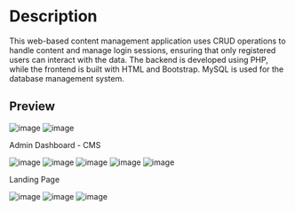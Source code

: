 # Description
This web-based content management application uses CRUD operations to handle content and manage login sessions, ensuring that only registered users can interact with the data. The backend is developed using PHP, while the frontend is built with HTML
and Bootstrap. MySQL is used for the database management system.

## Preview
![image](https://github.com/tiarapus/PHP-CMS-Web/assets/86874248/a9e44a3a-99ed-41b1-a209-6e913032dba2)
![image](https://github.com/tiarapus/PHP-CMS-Web/assets/86874248/49fcd5d3-13de-4598-8b10-5fbe7d70550d)

Admin Dashboard - CMS

![image](https://github.com/tiarapus/PHP-CMS-Web/assets/86874248/a3c0c318-7d10-4e81-a75d-31ca0ac0ea12)
![image](https://github.com/tiarapus/PHP-CMS-Web/assets/86874248/54d0f4d6-e205-467b-aecd-85d376a1cf61)
![image](https://github.com/tiarapus/PHP-CMS-Web/assets/86874248/524bfc42-1a32-427e-969b-2f725fddfb07)
![image](https://github.com/tiarapus/PHP-CMS-Web/assets/86874248/10ba0094-6365-472e-9396-8814bbd6e40c)
![image](https://github.com/tiarapus/PHP-CMS-Web/assets/86874248/58b47f5a-983c-4d8a-bb7c-01314301b6be)

Landing Page

![image](https://github.com/tiarapus/PHP-CMS-Web/assets/86874248/0b4ad566-1136-4d89-ae34-d9b4eec74ae7)
![image](https://github.com/tiarapus/PHP-CMS-Web/assets/86874248/409118de-2e38-4b77-8f9e-77e669d34214)
![image](https://github.com/tiarapus/PHP-CMS-Web/assets/86874248/d08b0fdc-70a8-49df-832f-c3a2546d1886)




